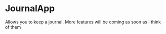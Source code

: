 # JournalApp

Allows you to keep a journal. More features will be coming as soon as I think of them
